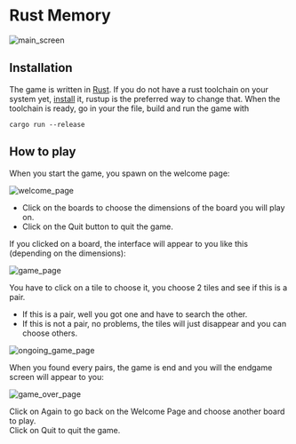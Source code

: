 # Rust Memory

![main_screen](https://github.com/user-attachments/assets/3f54fe6e-d61b-474b-9615-f728998ff9f4)

## Installation

The game is written in [Rust](https://www.rust-lang.org). If you do not have a rust toolchain on your system 
yet, [install](https://www.rust-lang.org/tools/install) it, rustup is the preferred way to change that. When the toolchain is ready, go in your the file, build and run the
game with

    cargo run --release
    

## How to play

When you start the game, you spawn on the welcome page: <br>

![welcome_page](https://github.com/user-attachments/assets/2e84b61b-117d-4280-809a-3793e0254a54)

- Click on the boards to choose the dimensions of the board you will play on. <br>
- Click on the Quit button to quit the game. <br>

If you clicked on a board, the interface will appear to you like this (depending on the dimensions): <br>

![game_page](https://github.com/user-attachments/assets/e167abd0-d119-4346-a9a3-352ad60d6a75)

You have to click on a tile to choose it, you choose 2 tiles and see if this is a pair. <br>
- If this is a pair, well you got one and have to search the other. <br>
- If this is not a pair, no problems, the tiles will just disappear and you can choose others. <br>

![ongoing_game_page](https://github.com/user-attachments/assets/dbb6e86a-d757-45cb-b8de-3ef568f5e045)

When you found every pairs, the game is end and you will the endgame screen will appear to you: <br>

![game_over_page](https://github.com/user-attachments/assets/72af0db1-23e8-444c-bd47-61b6132b9524)

Click on Again to go back on the Welcome Page and choose another board to play. <br>
Click on Quit to quit the game. <br>
